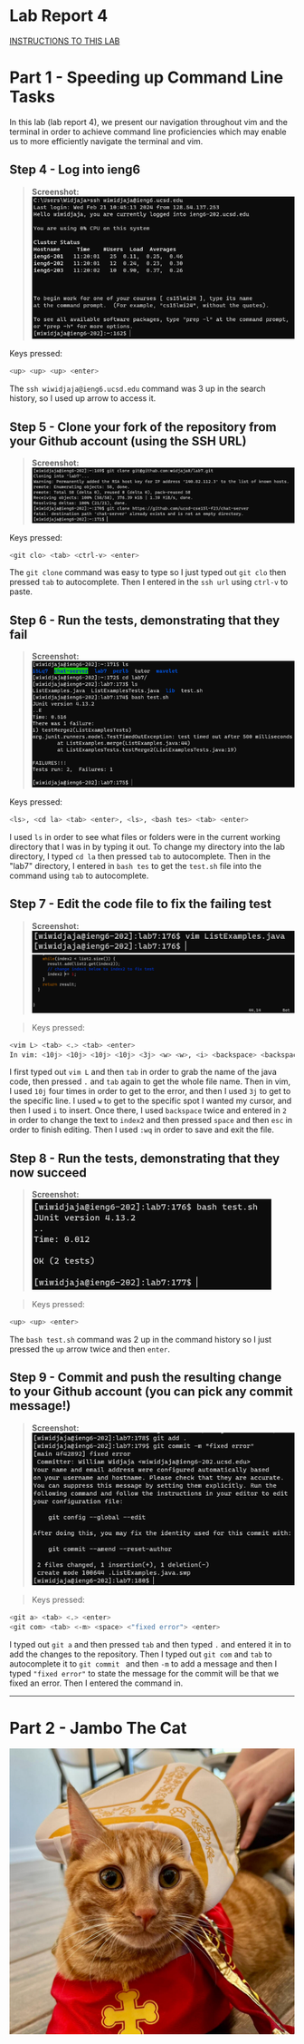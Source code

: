 # Lab Report 4 
<a href="https://ucsd-cse15l-w24.github.io/week7/index.html#lab-report-4---vim-week-7" target="_blank">INSTRUCTIONS TO THIS LAB</a>

# Part 1 - Speeding up Command Line Tasks  
In this lab (lab report 4), we present our navigation throughout vim and the terminal in order to achieve command line proficiencies which may enable us to more efficiently navigate the terminal and vim.
<br>

## Step 4 - Log into ieng6

> **Screenshot:** <br>
![step 4](image.png)

Keys pressed:
```bash
<up> <up> <up> <enter>
```

The `ssh wiwidjaja@ieng6.ucsd.edu` command was 3 up in the search history, so I used up arrow to access it.

## Step 5 - Clone your fork of the repository from your Github account (using the SSH URL)

> **Screenshot:** <br>
![step 5](image-1.png)

Keys pressed:
```bash
<git clo> <tab> <ctrl-v> <enter>
```

The `git clone` command was easy to type so I just typed out `git clo` then pressed `tab` to autocomplete. Then I entered in the `ssh url` using `ctrl-v` to paste.

## Step 6 - Run the tests, demonstrating that they fail

> **Screenshot:** <br>
![step 6](image-2.png)

Keys pressed:
```bash
<ls>, <cd la> <tab> <enter>, <ls>, <bash tes> <tab> <enter>
```

I used `ls` in order to see what files or folders were in the current working directory that I was in by typing it out. To change my directory into the lab directory, I typed `cd la` then pressed `tab` to autocomplete. Then in the "lab7" directory, I entered in `bash tes` to get the `test.sh` file into the command using `tab` to autocomplete.

## Step 7 - Edit the code file to fix the failing test

> **Screenshot:** <br>
![step 7 p1](image-3.png)
![step 7 p2](image-4.png)

> Keys pressed:
```bash
<vim L> <tab> <.> <tab> <enter>
In vim: <10j> <10j> <10j> <10j> <3j> <w> <w>, <i> <backspace> <backspace> <2> <space> <esc>, <:wq>
```

I first typed out `vim L` and then `tab` in order to grab the name of the java code, then pressed `.` and `tab` again to get the whole file name. Then in vim, I used `10j` four times in order to get to the error, and then I used `3j` to get to the specific line. I used `w` to get to the specific spot I wanted my cursor, and then I used `i` to insert. Once there, I used `backspace` twice and entered in `2` in order to change the text to `index2` and then pressed `space` and then `esc` in order to finish editing. Then I used `:wq` in order to save and exit the file.

## Step 8 - Run the tests, demonstrating that they now succeed

> **Screenshot:** <br>
![step 8](image-5.png)

> Keys pressed:
```bash
<up> <up> <enter>
```

The `bash test.sh` command was 2 up in the command history so I just pressed the `up` arrow twice and then `enter`.

## Step 9 - Commit and push the resulting change to your Github account (you can pick any commit message!)

> **Screenshot:** <br>
![step 9](image-6.png)

> Keys pressed:
```bash
<git a> <tab> <.> <enter>
<git com> <tab> <-m> <space> <"fixed error"> <enter>
```

I typed out `git a` and then pressed `tab` and then typed `.` and entered it in to add the changes to the repository. Then I typed out `git com` and `tab` to autocomplete it to `git commit ` and then `-m` to add a message and then I typed `"fixed error"` to state the message for the commit will be that we fixed an error. Then I entered the command in.

---

# Part 2 - Jambo The Cat
![pope jambo](jambo.jpg)